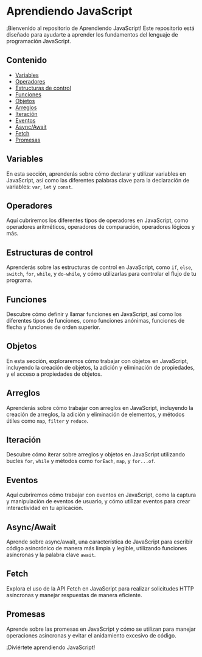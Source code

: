 # Aprendiendo JavaScript

¡Bienvenido al repositorio de Aprendiendo JavaScript! Este repositorio está diseñado para ayudarte a aprender los fundamentos del lenguaje de programación JavaScript.

## Contenido

- [Variables](#variables)
- [Operadores](#operadores)
- [Estructuras de control](#estructuras-de-control)
- [Funciones](#funciones)
- [Objetos](#objetos)
- [Arreglos](#arreglos)
- [Iteración](#iteración)
- [Eventos](#eventos)
- [Async/Await](#async-await)
- [Fetch](#fetch)
- [Promesas](#promesas)

## Variables

En esta sección, aprenderás sobre cómo declarar y utilizar variables en JavaScript, así como las diferentes palabras clave para la declaración de variables: `var`, `let` y `const`.

## Operadores

Aquí cubriremos los diferentes tipos de operadores en JavaScript, como operadores aritméticos, operadores de comparación, operadores lógicos y más.

## Estructuras de control

Aprenderás sobre las estructuras de control en JavaScript, como `if`, `else`, `switch`, `for`, `while`, y `do-while`, y cómo utilizarlas para controlar el flujo de tu programa.

## Funciones

Descubre cómo definir y llamar funciones en JavaScript, así como los diferentes tipos de funciones, como funciones anónimas, funciones de flecha y funciones de orden superior.

## Objetos

En esta sección, exploraremos cómo trabajar con objetos en JavaScript, incluyendo la creación de objetos, la adición y eliminación de propiedades, y el acceso a propiedades de objetos.

## Arreglos

Aprenderás sobre cómo trabajar con arreglos en JavaScript, incluyendo la creación de arreglos, la adición y eliminación de elementos, y métodos útiles como `map`, `filter` y `reduce`.

## Iteración

Descubre cómo iterar sobre arreglos y objetos en JavaScript utilizando bucles `for`, `while` y métodos como `forEach`, `map`, y `for...of`.

## Eventos

Aquí cubriremos cómo trabajar con eventos en JavaScript, como la captura y manipulación de eventos de usuario, y cómo utilizar eventos para crear interactividad en tu aplicación.

## Async/Await

Aprende sobre async/await, una característica de JavaScript para escribir código asincrónico de manera más limpia y legible, utilizando funciones asíncronas y la palabra clave `await`.

## Fetch

Explora el uso de la API Fetch en JavaScript para realizar solicitudes HTTP asíncronas y manejar respuestas de manera eficiente.

## Promesas

Aprende sobre las promesas en JavaScript y cómo se utilizan para manejar operaciones asíncronas y evitar el anidamiento excesivo de código.

¡Diviértete aprendiendo JavaScript!